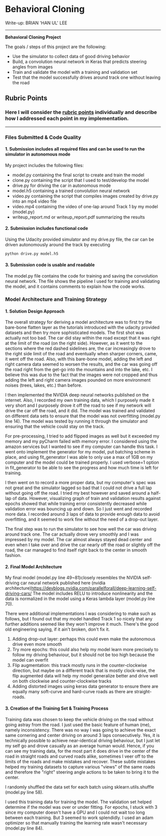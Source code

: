 # **Behavioral Cloning** 



Write-up: BRIAN 'HAN UL' LEE



---

**Behavioral Cloning Project**

The goals / steps of this project are the following:
* Use the simulator to collect data of good driving behavior
* Build, a convolution neural network in Keras that predicts steering angles from images
* Train and validate the model with a training and validation set
* Test that the model successfully drives around track one without leaving the road


## Rubric Points
### Here I will consider the [rubric points](https://review.udacity.com/#!/rubrics/432/view) individually and describe how I addressed each point in my implementation.  

---
### Files Submitted & Code Quality

#### 1. Submission includes all required files and can be used to run the simulator in autonomous mode

My project includes the following files:
* model.py containing the final script to create and train the model
* clone.py containing the script that I used to test/develop the model
* drive.py for driving the car in autonomous mode
* model.h5 containing a trained convolution neural network 
* video.py containing the script that compiles images created by drive.py into an mp4 video file
* video.mp4 containing the video of one-lap around Track 1 by my model (model.py)
* writeup_report.md or writeup_report.pdf summarizing the results

#### 2. Submission includes functional code
Using the Udacity provided simulator and my drive.py file, the car can be driven autonomously around the track by executing 
```sh
python drive.py model.h5
```

#### 3. Submission code is usable and readable

The model.py file contains the code for training and saving the convolution neural network. 
The file shows the pipeline I used for training and validating the model, and it contains comments to explain how the code works.


### Model Architecture and Training Strategy

#### 1. Solution Design Approach

The overall strategy for deriving a model architecture was to first try the bare-bone flatten layer as the tutorials introduced with the udacity provided datasets and then try more sophisticated models. 
The first shot was actually not too bad. The car did stay within the road except that it was right at the limit of the road (on the right side). However, as it went to the sections where the red dashed sidelines are, the car increasingly drove to the right side limit of the road and eventually when sharper corners, came, it went off the road.
Also, with this bare-bone model, adding the left and right camera data seemed to worsen the results, and the car was going off the road right from the get-go into the mountains and into the lake, etc. I believe this was due to the fact that the images were not cropped and thus adding the left and right camera images pounded on more environment noises (trees, lakes, etc.) than before.

I then implemented the NVIDIA deep neural networks published on the internet. Also, I recorded my own training data, which I purposely made it very short and I purposely drove it off the road to see if my network will drive the car off the road, and it did.
The model was trained and validated on different data sets to ensure that the model was not overfitting (model.py line 14). The model was tested by running it through the simulator and ensuring that the vehicle could stay on the track.

For pre-processing, I tried to add flipped images as well but it exceeded my memory and my pyCharm failed with memory error. I considered using the amazon services but I wanted to see if my computer can handle this task.
I went onto implement the generator for my model, put batching scheme in place, and using fit_generator I was able to only use a max of 1GB on my computer and the model could be trained properly. I used verbose=1 option in fit_generator to be able to see the progress and how much time is left for training.

I then went on to record a more proper data, but my computer's spec was not great and the simulator lagged so bad that I could not drive a full lap without going off the road. I tried my best however and saved around a half-lap of data.
However, visualizing graph of train and validation results against epochs showed that while training error consistently decreased while validation error was bouncing up and down. So I just went and recorded more data.
I recorded around 3 laps of data to provide enough data to avoid overfitting, and it seemed to work fine without the need of a drop-out layer.

The final step was to run the simulator to see how well the car was driving around track one. 
The car actually drove very smoothly and I was impressed by my model. The car almost always stayed dead center and even when I take over and drive the car nearly off the road or slightly off the road, the car managed to find itself right back to the center in smooth fashion.


#### 2. Final Model Architecture

My final model (model.py line 49~81)closely resembles the NVIDIA self-driving car neural network published here (nvidia architecture)https://devblogs.nvidia.com/parallelforall/deep-learning-self-driving-cars/
The model includes RELU to introduce nonlinearity and the data is normalized in the model using a Keras lambda layer (model.py line 70).

There were additional implementations I was considering to make such as follows, but I found out that my model handled Track 1 so nicely that any further additions seemed like they won't improve it much. There's the good old engineering saying, if it ain't broken, don't fix it.
1. Adding drop-out layer: perhaps this could even make the autonomous drive even more smooth
2. Try more epochs: this could also help my model learn more precisely to follow my driving behaviour, but it should not be too high because the model can overfit
3. Flip augmentation: this track mostly runs in the counter-clockwise direction, but maybe on a different track that is mostly clock-wise, the flip augmented data will help my model generalize better and drive well on both clockwise and counter-clockwise tracks
4. Adding distorted images using keras data generator to ensure there are equally many soft-curve and hard-curve roads as there are straight-roads.

#### 3. Creation of the Training Set & Training Process

Training data was chosen to keep the vehicle driving on the road without going astray from the road. 
I just used the basic feature of human (me), namely inconsistency. There was no way I was going to achieve the exact same cornering and center driving on around 3 laps consecutively. Yes, it is technically possible to achieve near-identical driving behaviour, but I just let my self go and drove casually as an average human would.
Hence, if you can see my training data, for the most part it does drive in the center of the road in straight roads and curved roads alike, sometimes I veer off to the limits of the roads and make mistakes and recover. These subtle mistakes helped my training datasets to capture various "views" of the same roads and therefore the "right" steering angle actions to be taken to bring it to the center.

I randomly shuffled the data set for each batch using sklearn.utils.shuffle (model.py line 58). 

I used this training data for training the model. The validation set helped determine if the model was over or under fitting. 
For epochs, I stuck with 3 since my computer doesn't have a GPU and I could not wait too long between each training. But 3 seemed to work splendidly. 
I used an adam optimizer so that manually training the learning rate wasn't necessary (model.py line 84).
